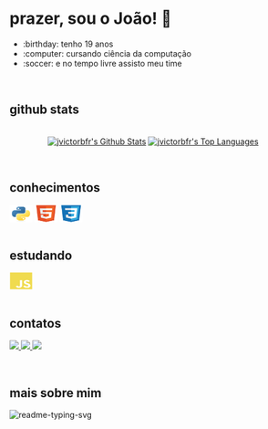 # prazer, sou o João! :call_me_hand:

<ul>
<li> :birthday: tenho 19 anos</li>
<li> :computer: cursando ciência da computação</li>
<li> :soccer: e no tempo livre assisto meu time</li>
</ul>

<br>

## github stats
<p align="center">
  <br/>
  <a href="https://github.com/jvictorbfr/github-readme-stats"><img alt="jvictorbfr's Github Stats" src="https://github-readme-stats.vercel.app/api/?username=jvictorbfr&show_icons=true&count_private=true&theme=react&bg_color=1F222E&title_color=7cebf5&icon_color=2d7de4&show_icons=true&border_color=7cebf5&border_radius=10" height="192px"/></a>
  <a href="https://github.com/jvictorbfr/github-readme-stats"><img alt="jvictorbfr's Top Languages" src="https://github-readme-stats.vercel.app/api/top-langs/?username=jvictorbfr&langs_count=8&layout=compact&theme=react&bg_color=1F222E&title_color=7cebf5&icon_color=2d7de4&show_icons=true&border_color=7cebf5&border_radius=10" height="192px"/></a>
  <br/>
</p>

<br>

## conhecimentos
<div style="display: inline_block">
  <img align="center" alt="" height="30" width="40" src="https://raw.githubusercontent.com/devicons/devicon/master/icons/python/python-original.svg">
  <img align="center" alt="" height="30" width="40" src="https://raw.githubusercontent.com/devicons/devicon/master/icons/html5/html5-original.svg">
  <img align="center" alt="" height="30" width="40" src="https://raw.githubusercontent.com/devicons/devicon/master/icons/css3/css3-original.svg">
</div>

<br>

## estudando
<div style="display: inline_block">
  <img align="center" alt="" height="30" width="40" src="https://raw.githubusercontent.com/devicons/devicon/master/icons/javascript/javascript-plain.svg">
</div>

<br>

## contatos 
  <p>
    <a href="https://www.linkedin.com/jvfas">
      <img src="https://img.shields.io/badge/linkedin-7cebf5?&style=for-the-badge&logo=linkedin&logoColor=black">
    </a>
    <a href="mailto:joaovictorfas21@gmail.com">
      <img src="https://img.shields.io/badge/-Gmail-%23333?style=for-the-badge&logo=gmail&logoColor=lightblue" target="_blank">
    </a>
    <a href="https://www.instagram.com/jvictor_bfr/" target="_blank">
      <img src="https://img.shields.io/badge/-Instagram-%23E4405F?style=for-the-badge&logo=instagram&logoColor=black" target="_blank">
    </a>
  </p>

<br>

## mais sobre mim
<p>
  <a href="https://github.com/jvictorbfr/Meu-Site"><img align="left" width="45%" height="150px" src="https://github-readme-stats.vercel.app/api/pin/?username=jvictorbfr&repo=Meu-Site&bg_color=1F222E&title_color=7cebf5&icon_color=2d7de4&theme=react&border_color=7cebf5&border_radius=10&show_icons=true" alt="readme-typing-svg"></a>
</p>
